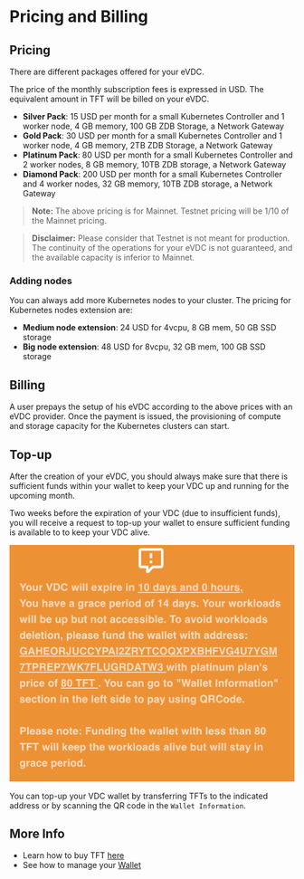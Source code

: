 # Pricing and Billing

## Pricing

There are different packages offered for your eVDC. 

The price of the monthly subscription fees is expressed in USD. The equivalent amount in TFT will be billed on your eVDC.

- **Silver Pack**: 15 USD per month for a small Kubernetes Controller and 1 worker node, 4 GB memory, 100 GB ZDB Storage, a Network Gateway
- **Gold Pack**: 30 USD per month for a small Kubernetes Controller and 1 worker node, 4 GB memory, 2TB ZDB Storage, a Network Gateway
- **Platinum Pack**: 80 USD per month for a small Kubernetes Controller and 2 worker nodes, 8 GB memory, 10TB ZDB storage, a Network Gateway 
- **Diamond Pack**: 200 USD per month for a small Kubernetes Controller and 4 worker nodes, 32 GB memory, 10TB ZDB storage, a Network Gateway

> **Note:** The above pricing is for Mainnet. Testnet pricing will be 1/10 of the Mainnet pricing. 

> **Disclaimer:** Please consider that Testnet is not meant for production. The continuity of the operations for your eVDC is not guaranteed, and the available capacity is inferior to Mainnet.

### Adding nodes

You can always add more Kubernetes nodes to your cluster. The pricing for Kubernetes nodes extension are:

- **Medium node extension**: 24 USD for 4vcpu, 8 GB mem, 50 GB SSD storage
- **Big node extension**: 48 USD for 8vcpu, 32 GB mem, 100 GB SSD storage

## Billing

A user prepays the setup of his eVDC according to the above prices with an eVDC provider. Once the payment is issued, the provisioning of compute and storage capacity for the Kubernetes clusters can start.

## Top-up

After the creation of your eVDC, you should always make sure that there is sufficient funds within your wallet to keep your VDC up and running for the upcoming month.

Two weeks before the expiration of your VDC (due to insufficient funds), you will receive a request to top-up your wallet to ensure sufficient funding is available to to keep your VDC alive.

![](img/evdc_expiration_warning.png ':size=400')

You can top-up your VDC wallet by transferring TFTs to the indicated address or by scanning the QR code in the `Wallet Information`.

## More Info

- Learn how to buy TFT [here](threefold:how_to_buy_and_sell)
- See how to manage your [Wallet](evdc_wallet)
